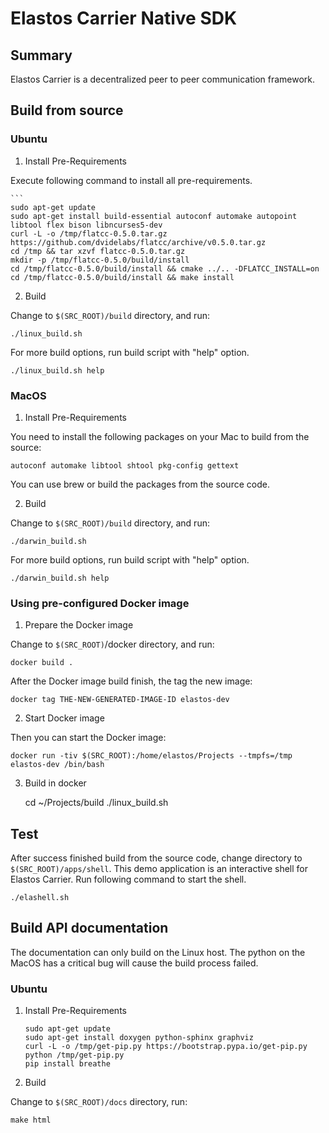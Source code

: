 # Elastos Carrier Native SDK

## Summary

Elastos Carrier is a decentralized peer to peer communication framework.

## Build from source

### Ubuntu

1. Install Pre-Requirements

Execute following command to install all pre-requirements.

    ```
    sudo apt-get update
    sudo apt-get install build-essential autoconf automake autopoint libtool flex bison libncurses5-dev
    curl -L -o /tmp/flatcc-0.5.0.tar.gz https://github.com/dvidelabs/flatcc/archive/v0.5.0.tar.gz
    cd /tmp && tar xzvf flatcc-0.5.0.tar.gz
    mkdir -p /tmp/flatcc-0.5.0/build/install
    cd /tmp/flatcc-0.5.0/build/install && cmake ../.. -DFLATCC_INSTALL=on
    cd /tmp/flatcc-0.5.0/build/install && make install

2. Build

Change to `$(SRC_ROOT)/build` directory, and run:

    ./linux_build.sh

For more build options, run build script with "help" option.

    ./linux_build.sh help

### MacOS

1. Install Pre-Requirements

You need to install the following packages on your Mac to build from the source:

    autoconf automake libtool shtool pkg-config gettext

You can use brew or build the packages from the source code.

2. Build

Change to `$(SRC_ROOT)/build` directory, and run:

    ./darwin_build.sh

For more build options, run build script with "help" option.

    ./darwin_build.sh help

### Using pre-configured Docker image

1. Prepare the Docker image

Change to `$(SRC_ROOT)`/docker directory, and run:

    docker build .

After the Docker image build finish, the tag the new image:

    docker tag THE-NEW-GENERATED-IMAGE-ID elastos-dev

2. Start Docker image

Then you can start the Docker image:

    docker run -tiv $(SRC_ROOT):/home/elastos/Projects --tmpfs=/tmp elastos-dev /bin/bash

3. Build in docker

    cd ~/Projects/build
    ./linux_build.sh

## Test

After success finished build from the source code, change directory to `$(SRC_ROOT)/apps/shell`.
This demo application is an interactive shell for Elastos Carrier. Run following command to start
the shell.

    ./elashell.sh

## Build API documentation

The documentation can only build on the Linux host. The python on the MacOS has a critical bug 
will cause the build process failed.

### Ubuntu

1. Install Pre-Requirements

    ```
    sudo apt-get update
    sudo apt-get install doxygen python-sphinx graphviz
    curl -L -o /tmp/get-pip.py https://bootstrap.pypa.io/get-pip.py
    python /tmp/get-pip.py
    pip install breathe

2. Build

Change to `$(SRC_ROOT)/docs` directory, run:

    make html

